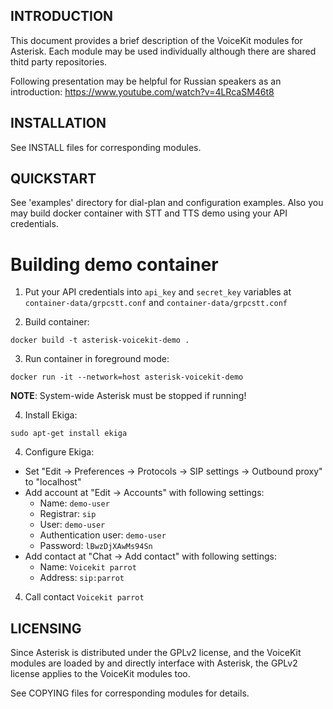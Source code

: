 INTRODUCTION
------------

This document provides a brief description of the VoiceKit modules for Asterisk.
Each module may be used individually although there are shared thitd party repositories.

Following presentation may be helpful for Russian speakers as an introduction:
https://www.youtube.com/watch?v=4LRcaSM46t8


INSTALLATION
------------

See INSTALL files for corresponding modules.


QUICKSTART
----------

See 'examples' directory for dial-plan and configuration examples.
Also you may build docker container with STT and TTS demo using your API credentials.

Building demo container
=======================

1. Put your API credentials into `api_key` and `secret_key` variables at `container-data/grpcstt.conf` and `container-data/grpcstt.conf`

2. Build container:

```
docker build -t asterisk-voicekit-demo .
```

3. Run container in foreground mode:

```
docker run -it --network=host asterisk-voicekit-demo
```

**NOTE**: System-wide Asterisk must be stopped if running!

4. Install Ekiga:

```
sudo apt-get install ekiga
```

4. Configure Ekiga:

- Set "Edit -> Preferences -> Protocols -> SIP settings -> Outbound proxy" to "localhost"
- Add account at "Edit -> Accounts" with following settings:
  - Name: `demo-user`
  - Registrar: `sip`
  - User: `demo-user`
  - Authentication user: `demo-user`
  - Password: `lBwzDjXAwMs94Sn`
- Add contact at "Chat -> Add contact" with following settings:
  - Name: `Voicekit parrot`
  - Address: `sip:parrot`

4. Call contact `Voicekit parrot`

LICENSING
---------

Since Asterisk is distributed under the GPLv2 license, and the VoiceKit modules are loaded by and
directly interface with Asterisk, the GPLv2 license applies to the VoiceKit modules too.

See COPYING files for corresponding modules for details.
